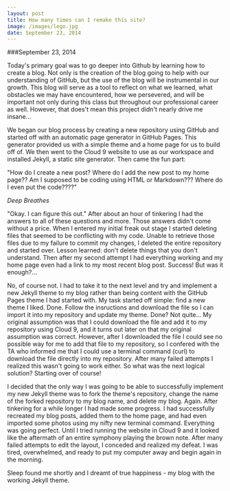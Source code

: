 ```yaml
---
layout: post
title: How many times can I remake this site?
image: /images/lego.jpg
date: September 23, 2014
---
```


###September 23, 2014

Today's primary goal was to go deeper into Github by learning how to create a blog. Not only is the creation of the blog going to help with our understanding of GitHub, but the use of the blog will be instrumental in our growth. This blog will serve as a tool to reflect on what we learned, what obstacles we may have encountered, how we persevered, and will be important not only during this class but throughout our professional career as well. However, that does't mean this project didn't nearly drive me insane...

We began our blog process by creating a new repository using GitHub and started off with an automatic page generator in GitHub Pages. This generator provided us with a simple theme and a home page for us to build off of. We then went to the Cloud 9 website to use as our workspace and installed Jekyll, a static site generator. Then came the fun part:

"How do I create a new post? Where do I add the new post to my home page?? Am I supposed to be coding using HTML or Markdown??? Where do I even put the code????"

*Deep Breathes*

"Okay. I can figure this out." After about an hour of tinkering I had the answers to all of these questions and more. Those answers didn't come without a price. When I entered my initial freak out stage I started deleting files that seemed to be conflicting with my code. Unable to retrieve those files due to my failure to commit my changes, I deleted the entire repository and started over. Lesson learned: don't delete things that you don't understand. Then after my second attempt I had everything working and my home page even had a link to my most recent blog post. Success! But was it enough?...

No, of course not. I had to take it to the next level and try and implement a new Jekyll theme to my blog rather than being content with the GitHub Pages theme I had started with. My task started off simple: find a new theme I liked. Done. Follow the insructions and download the file so I can import it into my repository and update my theme. Done? Not quite... My original assumption was that I could download the file and add it to my repository using Cloud 9, and it turns out later on that my original assumption was correct. However, after I downloaded the file I could see no possible way for me to add that file to my repository, so I confered with the TA who informed me that I could use a terminal command (curl) to download the file directly into my repository. After many failed attempts I realized this wasn't going to work either. So what was the next logical solution? Starting over of course!

I decided that the only way I was going to be able to successfully implement my new Jekyll theme was to fork the theme's repository, change the name of the forked repository to my blog name, and delete my blog. Again. After tinkering for a while longer I had made some progress. I had successfully recreated my blog posts, added them to the home page, and had even imported some photos using my nifty new terminal command. Everything was going perfect. Until I tried running the website in Cloud 9 and it looked like the aftermath of an entire symphony playing the brown note. After many failed attempts to edit the layout, I conceded and realized my defeat. I was tired, overwhelmed, and ready to put my computer away and begin again in the morning.

Sleep found me shortly  and I dreamt of true happiness - my blog with the working Jekyll theme.
